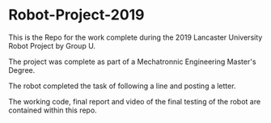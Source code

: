 # Robot-Project-2019
This is the Repo for the work complete during the 2019 Lancaster University Robot Project by Group U. 

The project was complete as part of a Mechatronnic Engineering Master's Degree.

The robot completed the task of following a line and posting a letter. 

The working code, final report and video of the final testing of the robot are contained within this repo.
